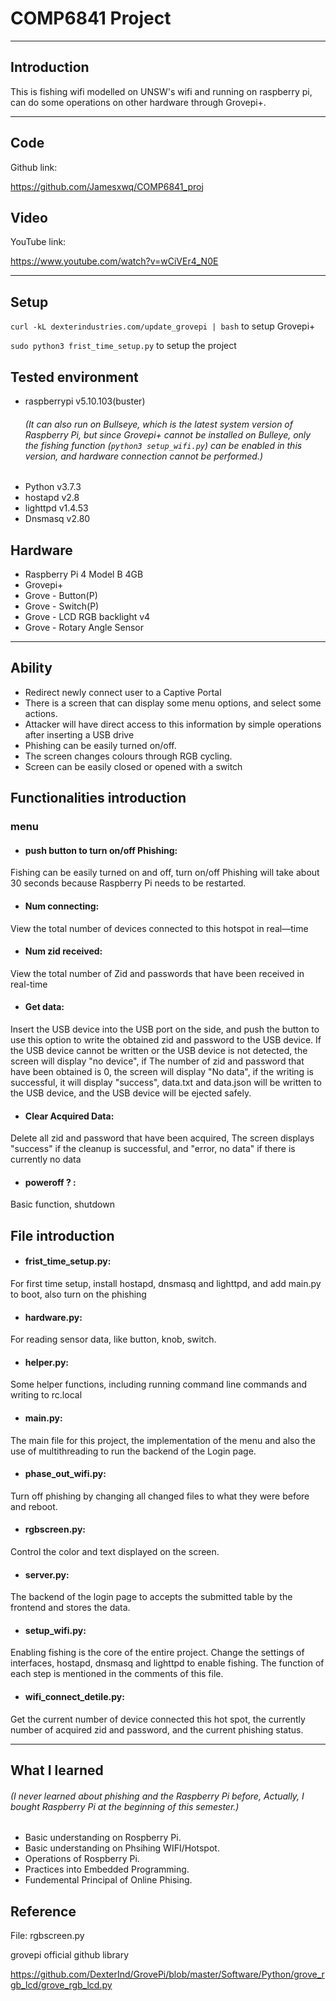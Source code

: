# COMP6841 Project
------------------
## **Introduction**
This is fishing wifi modelled on UNSW's wifi and running on raspberry pi, can do some operations on other hardware through Grovepi+.

---------------------
## **Code**
Github link:

https://github.com/Jamesxwq/COMP6841_proj

## **Video**
YouTube link:

https://www.youtube.com/watch?v=wCiVEr4_N0E

------------------------------------------------
## **Setup**
`
curl -kL dexterindustries.com/update_grovepi | bash
`
to setup Grovepi+

`
sudo python3 frist_time_setup.py
`
to setup the project

## **Tested environment**
+ raspberrypi v5.10.103(buster)
  ###### *(It can also run on Bullseye, which is the latest system version of Raspberry Pi, but since Grovepi+ cannot be installed on Bulleye, only the fishing function (`python3 setup_wifi.py`) can be enabled in this version, and hardware connection cannot be performed.)*
+ Python v3.7.3
+ hostapd v2.8
+ lighttpd v1.4.53
+ Dnsmasq v2.80

## **Hardware**
+ Raspberry Pi 4 Model B 4GB
+ Grovepi+
+ Grove - Button(P)
+ Grove - Switch(P)
+ Grove - LCD RGB backlight v4
+ Grove - Rotary Angle Sensor

------------------------------------------------
## **Ability**
+ Redirect newly connect user to a Captive Portal
+ There is a screen that can display some menu options, and select some actions.
+ Attacker will have direct access to this information by simple operations after inserting a USB drive
+ Phishing can be easily turned on/off.
+ The screen changes colours through RGB cycling.
+ Screen can be easily closed or opened with a switch

## **Functionalities introduction**
### **menu**
  + #### push button to turn on/off Phishing:
  Fishing can be easily turned on and off, turn on/off Phishing will take about 30 seconds because Raspberry Pi needs to be restarted.
  + #### Num connecting:
  View  the total number of devices connected to this hotspot in real—time
  + #### Num zid received:
  View the total number of Zid and passwords that have been received in real-time
  + #### Get data:
  Insert the USB device into the USB port on the side, and push the button to use this option to write the obtained zid and password to the USB device. If the USB device cannot be written or the USB device is not detected, the screen will display "no device", if The number of zid and password that have been obtained is 0, the screen will display "No data", if the writing is successful, it will display "success", data.txt and data.json will be written to the USB device, and the USB device will be ejected safely.
  + #### Clear Acquired Data:
  Delete all zid and password that have been acquired, The screen displays "success" if the cleanup is successful, and "error, no data" if there is currently no data
  + #### poweroff ? :
  Basic function, shutdown

## **File introduction**
  + #### frist_time_setup.py:
  For first time setup, install hostapd, dnsmasq and lighttpd, and add main.py to boot, also turn on the phishing
  + #### hardware.py:
  For reading sensor data, like button, knob, switch.
  + #### helper.py:
  Some helper functions, including running command line commands and writing to rc.local
  + #### main.py:
  The main file for this project, 
  the implementation of the menu and also the use of multithreading to run the backend of the Login page.
  + #### phase_out_wifi.py:
  Turn off phishing by changing all changed files to what they were before and reboot.
  + #### rgbscreen.py:
  Control the color and text displayed on the screen.
  + #### server.py:
  The backend of the login page to accepts the submitted table by the frontend and stores the data.
  + #### setup_wifi.py:
  Enabling fishing is the core of the entire project. Change the settings of interfaces, hostapd, dnsmasq and lighttpd to enable fishing. The function of each step is mentioned in the comments of this file.
  + #### wifi_connect_detile.py:
  Get the current number of device connected this hot spot, the currently number of acquired zid and password, and the current phishing status.

------------------------------------------------
## **What I learned**
###### *(I never learned about phishing and the Raspberry Pi before, Actually, I bought Raspberry Pi at the beginning of this semester.)*
+ Basic understanding on Rospberry Pi.
+ Basic understanding on Phsihing WIFI/Hotspot.
+ Operations of Rospberry Pi.
+ Practices into Embedded Programming.
+ Fundemental Principal of Online Phising.

## **Reference**

File: rgbscreen.py

grovepi official github library

https://github.com/DexterInd/GrovePi/blob/master/Software/Python/grove_rgb_lcd/grove_rgb_lcd.py
